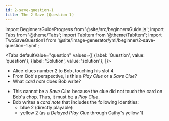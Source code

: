 ```yaml
---
id: 2-save-question-1
title: The 2 Save (Question 1)
---
```


import BeginnersGuideProgress from '@site/src/beginnersGuide.js';
import Tabs from '@theme/Tabs';
import TabItem from '@theme/TabItem';
import TwoSaveQuestion1 from '@site/image-generator/yml/beginner/2-save-question-1.yml';

<BeginnersGuideProgress id="2-save-question-1" />

<!-- lint disable no-undefined-references -->

<Tabs
defaultValue="question"
values={[
{label: 'Question', value: 'question'},
{label: 'Solution', value: 'solution'},
]}>
<TabItem value="question">

- Alice clues number 2 to Bob, touching his slot 4.
- From Bob's perspective, is this a _Play Clue_ or a _Save Clue_?
- What _card note_ does Bob write?

</TabItem>
<TabItem value="solution">

- This cannot be a _Save Clue_ because the clue did not touch the card on Bob's chop. Thus, it must be a _Play Clue_.
- Bob writes a _card note_ that includes the following identities:
  - blue 2 (directly playable)
  - yellow 2 (as a _Delayed Play Clue_ through Cathy's yellow 1)

</TabItem>
</Tabs>

<TwoSaveQuestion1 />
